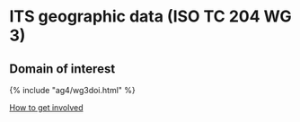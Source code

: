 # ITS geographic data (ISO TC 204 WG 3)

## Domain of interest

{% include "ag4/wg3doi.html" %}

[How to get involved](../contact.md)
